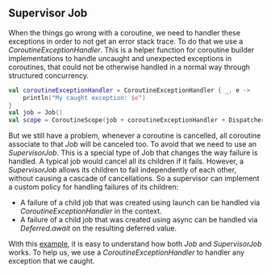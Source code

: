 ## Supervisor Job

When the things go wrong with a coroutine, we need to handler these exceptions in order
to not get an error stack trace. To do that we use a *CoroutineExceptionHandler*. This
is a helper function for coroutine builder implementations to handle uncaught and 
unexpected exceptions in coroutines, that could not be otherwise handled in a 
normal way through structured concurrency.

```kotlin
val coroutineExceptionHandler = CoroutineExceptionHandler { _, e ->
    println("My caught exception: $e")
}
val job = Job()
val scope = CoroutineScope(job + coroutineExceptionHandler + Dispatchers.Default)
```
But we still have a problem, whenever a coroutine is cancelled, all coroutine associate
to that *Job* will be canceled too. To avoid that we need to use an *SupervisorJob*. This
is a special type of Job that changes the way failure is handled. A typical job would 
cancel all its children if it fails. However, a *SupervisorJob* allows its children to 
fail independently of each other, without causing a cascade of cancellations. So a 
supervisor can implement a custom policy for handling failures of its children:
- A failure of a child job that was created using launch can be handled via *CoroutineExceptionHandler* in the context.
- A failure of a child job that was created using async can be handled via *Deferred.await* on the resulting 
deferred value.

With this [example](), it is easy to understand how both *Job* and *SupervisorJob* works. To help us,
we use a *CoroutineExceptionHandler* to handler any exception that we caught.



